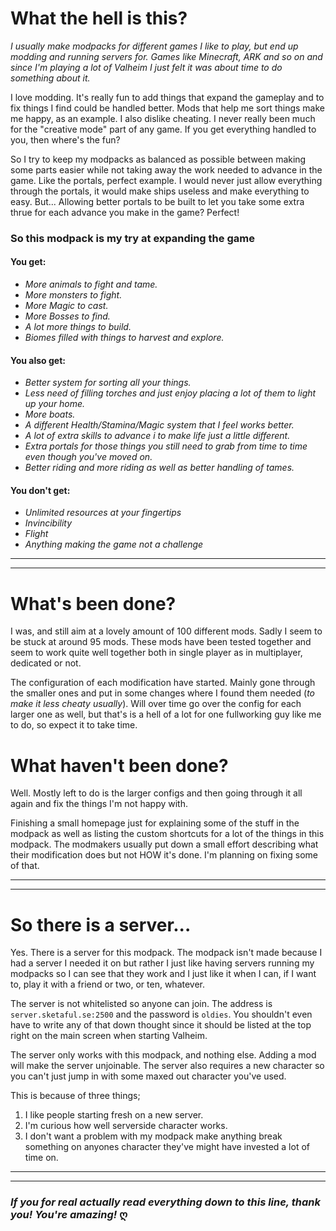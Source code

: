 # What the hell is this? 
*I usually make modpacks for different games I like to play, but end up modding and running servers for. Games like Minecraft, ARK and so on and since I'm playing a lot of Valheim I just felt it was about time to do something about it.*

I love modding. It's really fun to add things that expand the gameplay and to fix things I find could be handled better. Mods that help me sort things make me happy, as an example. I also dislike cheating. I never really been much for the "creative mode" part of any game. If you get everything handled to you, then where's the fun?

So I try to keep my modpacks as balanced as possible between making some parts easier while not taking away the work needed to advance in the game. Like the portals, perfect example. I would never just allow everything through the portals, it would make ships useless and make everything to easy. But... Allowing better portals to be built to let you take some extra thrue for each advance you make in the game? Perfect!

### So this modpack is my try at expanding the game
#### You get: 
* *More animals to fight and tame.*
* *More monsters to fight.*
* *More Magic to cast.*
* *More Bosses to find.*
* *A lot more things to build.*
* *Biomes filled with things to harvest and explore.*

#### You also get:
* *Better system for sorting all your things.*
* *Less need of filling torches and just enjoy placing a lot of them to light up your home.*
* *More boats.*
* *A different Health/Stamina/Magic system that I feel works better.*
* *A lot of extra skills to advance i to make life just a little different.*
* *Extra portals for those things you still need to grab from time to time even though you've moved on.*
* *Better riding and more riding as well as better handling of tames.*

#### You don't get:
* *Unlimited resources at your fingertips*
* *Invincibility*
* *Flight*
* *Anything making the game not a challenge*

---
---

# What's been done?
I was, and still aim at a lovely amount of 100 different mods. Sadly I seem to be stuck at around 95 mods. These mods have been tested together and seem to work quite well together both in single player as in multiplayer, dedicated or not. 

The configuration of each modification have started. Mainly gone through the smaller ones and put in some changes where I found them needed (*to make it less cheaty usually*). Will over time go over the config for each larger one as well, but that's is a hell of a lot for one fullworking guy like me to do, so expect it to take time.

# What haven't been done?
Well. Mostly left to do is the larger configs and then going through it all again and fix the things I'm not happy with. 

Finishing a small homepage just for explaining some of the stuff in the modpack as well as listing the custom shortcuts for a lot of the things in this modpack. The modmakers usually put down a small effort describing what their modification does but not HOW it's done. I'm planning on fixing some of that.

---
---

# So there is a server...
Yes. There is a server for this modpack. The modpack isn't made because I had a server I needed it on but rather I just like having servers running my modpacks so I can see that they work and I just like it when I can, if I want to, play it with a friend or two, or ten, whatever.

The server is not whitelisted so anyone can join. The address is <code>server.sketaful.se:2500</code> and the password is <code>oldies</code>. You shouldn't even have to write any of that down thought since it should be listed at the top right on the main screen when starting Valheim.

The server only works with this modpack, and nothing else. Adding a mod will make the server unjoinable. The server also requires a new character so you can't just jump in with some maxed out character you've used. 

This is because of three things; 
1. I like people starting fresh on a new server. 
2. I'm curious how well serverside character works. 
3. I don't want a problem with my modpack make anything break something on anyones character they've might have invested a lot of time on.

---
---
### *If you for real actually read everything down to this line, thank you! You're amazing!* ღ
